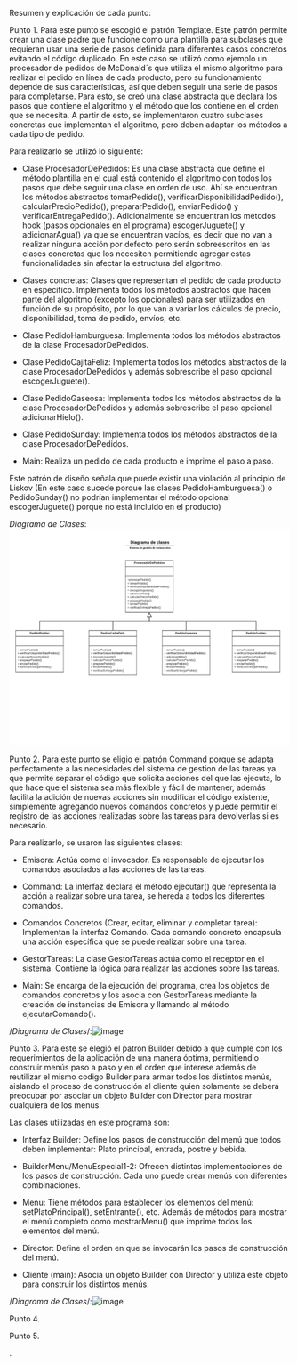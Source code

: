 Resumen y explicación de cada punto:

Punto 1. Para este punto se escogió el patrón Template. Este patrón permite crear una clase padre que funcione como una plantilla para subclases que requieran usar una serie de pasos definida para diferentes casos concretos evitando el código duplicado. En este caso se utilizó como ejemplo un procesador de pedidos de McDonald´s que utiliza el mismo algoritmo para realizar el pedido en línea de cada producto, pero su funcionamiento depende de sus características, así que deben seguir una serie de pasos para completarse. Para esto, se creó una clase abstracta que declara los pasos que contiene el algoritmo y el método que los contiene en el orden que se necesita. A partir de esto, se implementaron cuatro subclases concretas que implementan el algoritmo, pero deben adaptar los métodos a cada tipo de pedido. 

Para realizarlo se utilizó lo siguiente:

- Clase ProcesadorDePedidos: Es una clase abstracta que define el método plantilla en el cual está contenido el algoritmo con todos los pasos que debe seguir una clase en orden de uso. Ahí se encuentran los métodos abstractos tomarPedido(), verificarDisponibilidadPedido(), calcularPrecioPedido(), prepararPedido(), enviarPedido() y verificarEntregaPedido(). Adicionalmente se encuentran los métodos hook (pasos opcionales en el programa) escogerJuguete() y adicionarAgua() ya que se encuentran vacíos, es decir que no van a realizar ninguna acción por defecto pero serán sobreescritos en las clases concretas que los necesiten permitiendo agregar estas funcionalidades sin afectar la estructura del algoritmo.

- Clases concretas: Clases que representan el pedido de cada producto en específico. Implementa todos los métodos abstractos que hacen parte del algoritmo (excepto los opcionales) para ser utilizados en función de su propósito, por lo que van a variar los cálculos de precio, disponibilidad, toma de pedido, envíos, etc. 

- Clase PedidoHamburguesa: Implementa todos los métodos abstractos de la clase ProcesadorDePedidos.
- Clase PedidoCajitaFeliz: Implementa todos los métodos abstractos de la clase ProcesadorDePedidos y además sobrescribe el paso opcional escogerJuguete().
- Clase PedidoGaseosa:  Implementa todos los métodos abstractos de la clase ProcesadorDePedidos y además sobrescribe el paso opcional adicionarHielo().
- Clase PedidoSunday: Implementa todos los métodos abstractos de la clase ProcesadorDePedidos.

- Main: Realiza un pedido de cada producto e imprime el paso a paso.

Este patrón de diseño señala que puede existir una violación al principio de Liskov (En este caso sucede porque las clases PedidoHamburguesa() o PedidoSunday() no podrían implementar el método opcional escogerJuguete() porque no está incluido en el producto)



*Diagrama de Clases*:![image](https://github.com/NicoCastaneda/TrabajoPatronesDiseno/blob/main/Clase%20UML%20(1).png)


Punto 2. Para este punto se eligio el patrón Command porque se adapta perfectamente a las necesidades del sistema de gestion de las tareas ya que permite separar el código que solicita acciones del que las ejecuta, lo que hace que el sistema sea más flexible y fácil de mantener, además facilita la adición de nuevas acciones sin modificar el código existente, simplemente agregando nuevos comandos concretos y puede permitir el registro de las acciones realizadas sobre las tareas para devolverlas si es necesario.

Para realizarlo, se usaron las siguientes clases:
- Emisora: Actúa como el invocador. Es responsable de ejecutar los comandos asociados a las acciones de las tareas.
- Command: La interfaz declara el método ejecutar() que representa la acción a realizar sobre una tarea, se hereda a todos los diferentes comandos.

- Comandos Concretos (Crear, editar, eliminar y completar tarea): Implementan la interfaz Comando. Cada comando concreto encapsula una acción específica que se puede realizar sobre una tarea.

- GestorTareas: La clase GestorTareas actúa como el receptor en el sistema. Contiene la lógica para realizar las acciones sobre las tareas.

- Main: Se encarga de la ejecución del programa, crea los objetos de comandos concretos y los asocia con GestorTareas mediante la creación de instancias de Emisora y llamando al método ejecutarComando().

/*Diagrama de Clases*/:![image](https://github.com/NicoCastaneda/TrabajoPatronesDiseno/assets/101200949/c4df0a2a-d58f-444f-9cab-a7a8b736f4db)
 


Punto 3. Para este se elegió  el patrón Builder debido a que cumple con los requerimientos de la aplicación de una manera óptima, permitiendio construir menús  paso a paso y en el orden que interese además de reutilizar el mismo codigo Builder para armar todos los distintos menús, aislando el proceso de construcción al cliente quien solamente se deberá preocupar por asociar un objeto Builder con Director para mostrar cualquiera de los menus.

Las clases utilizadas en este programa son:

- Interfaz Builder: Define los pasos de construcción del menú que todos deben implementar: Plato principal, entrada, postre y bebida.

- BuilderMenu/MenuEspecial1-2: Ofrecen distintas implementaciones de los pasos de construcción. Cada uno puede crear menús con diferentes combinaciones.

- Menu: Tiene métodos para establecer los elementos del menú: setPlatoPrincipal(), setEntrante(), etc. Además de métodos para mostrar el menú completo como mostrarMenu() que imprime todos los elementos del menú.

- Director: Define el orden en que se invocarán los pasos de construcción del menú.

- Cliente (main): Asocia un objeto Builder con Director y utiliza este objeto para construir los distintos menús.

/*Diagrama de Clases*/:![image](https://github.com/NicoCastaneda/TrabajoPatronesDiseno/assets/101200949/ecea1641-9657-46db-9f28-03dcb3abfced)











Punto 4.








Punto 5.
















































.



